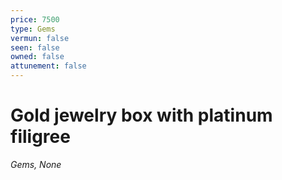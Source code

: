 ```yaml
---
price: 7500
type: Gems
vermun: false
seen: false
owned: false
attunement: false
---
```

# Gold jewelry box with platinum filigree

*Gems, None*